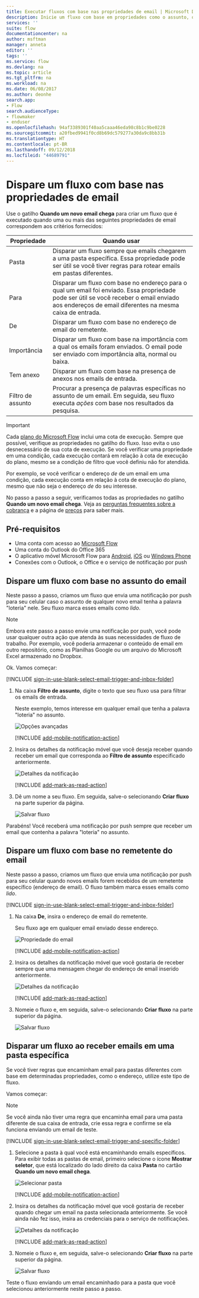 ```yaml
---
title: Executar fluxos com base nas propriedades de email | Microsoft Docs
description: Inicie um fluxo com base em propriedades como o assunto, o endereço do remetente ou o endereço do destinatário de um email.
services: ''
suite: flow
documentationcenter: na
author: msftman
manager: anneta
editor: ''
tags: ''
ms.service: flow
ms.devlang: na
ms.topic: article
ms.tgt_pltfrm: na
ms.workload: na
ms.date: 06/08/2017
ms.author: deonhe
search.app:
- Flow
search.audienceType:
- flowmaker
- enduser
ms.openlocfilehash: 94af3389301f40aa5caaa46eda98c8b1c9be0228
ms.sourcegitcommit: a20fbed9941f0cd8b69dc579277a30da9c8bb31b
ms.translationtype: HT
ms.contentlocale: pt-BR
ms.lasthandoff: 09/12/2018
ms.locfileid: "44689791"
---
```

# <a name="trigger-a-flow-based-on-email-properties"></a>Dispare um fluxo com base nas propriedades de email
Use o gatilho **Quando um novo email chega** para criar um fluxo que é executado quando uma ou mais das seguintes propriedades de email correspondem aos critérios fornecidos:

| Propriedade | Quando usar |
| --- | --- |
| Pasta |Disparar um fluxo sempre que emails chegarem a uma pasta específica. Essa propriedade pode ser útil se você tiver regras para rotear emails em pastas diferentes. |
| Para |Disparar um fluxo com base no endereço para o qual um email foi enviado. Essa propriedade pode ser útil se você receber o email enviado aos endereços de email diferentes na mesma caixa de entrada. |
| De |Disparar um fluxo com base no endereço de email do remetente. |
| Importância |Disparar um fluxo com base na importância com a qual os emails foram enviados. O email pode ser enviado com importância alta, normal ou baixa. |
| Tem anexo |Disparar um fluxo com base na presença de anexos nos emails de entrada. |
| Filtro de assunto |Procurar a presença de palavras específicas no assunto de um email. Em seguida, seu fluxo executa *ações* com base nos resultados da pesquisa. |

> [!IMPORTANT]
> Cada [plano do Microsoft Flow](https://flow.microsoft.com/pricing/) inclui uma cota de execução. Sempre que possível, verifique as propriedades no gatilho do fluxo. Isso evita o uso desnecessário de sua cota de execução. Se você verificar uma propriedade em uma condição, cada execução contará em relação à cota de execução do plano, mesmo se a condição de filtro que você definiu não for atendida. 

Por exemplo, se você verificar o endereço *de* de um email em uma condição, cada execução conta em relação à cota de execução do plano, mesmo que não seja o endereço *de* do seu interesse.
> 
> 

No passo a passo a seguir, verificamos todas as propriedades no gatilho **Quando um novo email chega**. Veja as [perguntas frequentes sobre a cobrança](billing-questions.md#what-counts-as-a-run) e a página de [preços](https://ms.flow.microsoft.com/pricing/) para saber mais.

## <a name="prerequisites"></a>Pré-requisitos
* Uma conta com acesso ao [Microsoft Flow](https://flow.microsoft.com)
* Uma conta do Outlook do Office 365
* O aplicativo móvel Microsoft Flow para [Android](https://aka.ms/flowmobiledocsandroid), [iOS](https://aka.ms/flowmobiledocsios) ou [Windows Phone](https://aka.ms/flowmobilewindows)
* Conexões com o Outlook, o Office e o serviço de notificação por push

## <a name="trigger-a-flow-based-on-an-emails-subject"></a>Dispare um fluxo com base no assunto do email
Neste passo a passo, criamos um fluxo que envia uma notificação por push para seu celular caso o assunto de qualquer novo email tenha a palavra "loteria" nele. Seu fluxo marca esses emails como *lido*.

>[!NOTE]
>Embora este passo a passo envie uma notificação por push, você pode usar qualquer outra ação que atenda às suas necessidades de fluxo de trabalho. Por exemplo, você poderia armazenar o conteúdo de email em outro repositório, como as Planilhas Google ou um arquivo do Microsoft Excel armazenado no Dropbox.

Ok. Vamos começar:

[!INCLUDE [sign-in-use-blank-select-email-trigger-and-inbox-folder](includes/sign-in-use-blank-select-email-trigger-and-inbox-folder.md)]

1. Na caixa **Filtro de assunto**, digite o texto que seu fluxo usa para filtrar os emails de entrada.
   
     Neste exemplo, temos interesse em qualquer email que tenha a palavra "loteria" no assunto.
   
    ![Opções avançadas](./media/email-triggers/email-triggers-subject-text.png)

    [!INCLUDE [add-mobile-notification-action](includes/add-mobile-notification-action.md)]

1. Insira os detalhes da notificação móvel que você deseja receber quando receber um email que corresponda ao **Filtro de assunto** especificado anteriormente.
   
    ![Detalhes da notificação](./media/email-triggers/email-triggers-4.png)

    [!INCLUDE [add-mark-as-read-action](includes/add-mark-as-read-action.md)]

1. Dê um nome a seu fluxo. Em seguida, salve-o selecionando **Criar fluxo** na parte superior da página.
   
    ![Salvar fluxo](./media/email-triggers/email-triggers-subject-notification.png)

Parabéns! Você receberá uma notificação por push sempre que receber um email que contenha a palavra "loteria" no assunto.

## <a name="trigger-a-flow-based-on-an-emails-sender"></a>Dispare um fluxo com base no remetente do email
Neste passo a passo, criamos um fluxo que envia uma notificação por push para seu celular quando novos emails forem recebidos de um remetente específico (endereço de email). O fluxo também marca esses emails como *lido*.

[!INCLUDE [sign-in-use-blank-select-email-trigger-and-inbox-folder](includes/sign-in-use-blank-select-email-trigger-and-inbox-folder.md)]

1. Na caixa **De**, insira o endereço de email do remetente. 
   
     Seu fluxo age em qualquer email enviado desse endereço.
   
    ![Propriedade do email](./media/email-triggers/email-triggers-from.png)

    [!INCLUDE [add-mobile-notification-action](includes/add-mobile-notification-action.md)]

1. Insira os detalhes da notificação móvel que você gostaria de receber sempre que uma mensagem chegar do endereço de email inserido anteriormente.
   
    ![Detalhes da notificação](./media/email-triggers/email-triggers-sender-notification.png)

    [!INCLUDE [add-mark-as-read-action](includes/add-mark-as-read-action.md)]

1. Nomeie o fluxo e, em seguida, salve-o selecionando **Criar fluxo** na parte superior da página.
   
    ![Salvar fluxo](./media/email-triggers/email-triggers-sender-5.png)

## <a name="trigger-a-flow-when-emails-arrive-in-a-specific-folder"></a>Disparar um fluxo ao receber emails em uma pasta específica
Se você tiver regras que encaminham email para pastas diferentes com base em determinadas propriedades, como o endereço, utilize este tipo de fluxo.

Vamos começar:

> [!NOTE]
> Se você ainda não tiver uma regra que encaminha email para uma pasta diferente de sua caixa de entrada, crie essa regra e confirme se ela funciona enviando um email de teste.
> 
> 

[!INCLUDE [sign-in-use-blank-select-email-trigger-and-specific-folder](includes/sign-in-use-blank-select-email-trigger-and-specific-folder.md)]

1. Selecione a pasta à qual você está encaminhando emails específicos. Para exibir todas as pastas de email, primeiro selecione o ícone **Mostrar seletor**, que está localizado do lado direito da caixa **Pasta** no cartão **Quando um novo email chega**.
   
    ![Selecionar pasta](./media/email-triggers/email-triggers-2.png)

    [!INCLUDE [add-mobile-notification-action](includes/add-mobile-notification-action.md)]

1. Insira os detalhes da notificação móvel que você gostaria de receber quando chegar um email na pasta selecionada anteriormente. Se você ainda não fez isso, insira as credenciais para o serviço de notificações.
   
    ![Detalhes da notificação](./media/email-triggers/email-triggers-folder-notification.png)

    [!INCLUDE [add-mark-as-read-action](includes/add-mark-as-read-action.md)]

1. Nomeie o fluxo e, em seguida, salve-o selecionando **Criar fluxo** na parte superior da página.
   
    ![Salvar fluxo](./media/email-triggers/email-triggers-7.png)

Teste o fluxo enviando um email encaminhado para a pasta que você selecionou anteriormente neste passo a passo.


